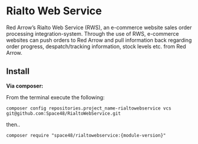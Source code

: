 # Rialto Web Service
Red Arrow’s Rialto Web Service (RWS), an e-commerce website sales order processing integration-system.
Through the use of RWS, e-commerce websites can push orders to Red Arrow and pull information back regarding order progress, despatch/tracking information, stock levels etc. from Red Arrow.


**Install**
---------------------

**Via composer:**

From the terminal execute the following:

`composer config repositories.project_name-rialtowebservice vcs git@github.com:Space48/RialtoWebService.git`

then..

`composer require "space48/rialtowebservice:{module-version}"`
